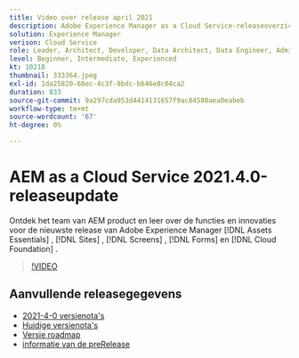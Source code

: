```yaml
---
title: Video over release april 2021
description: Adobe Experience Manager as a Cloud Service-releaseoverzicht video 2021.4.0.
solution: Experience Manager
verison: Cloud Service
role: Leader, Architect, Developer, Data Architect, Data Engineer, Admin, User
level: Beginner, Intermediate, Experienced
kt: 10218
thumbnail: 333364.jpeg
exl-id: 1da25820-68ec-4c3f-9bdc-b646e8c04ca2
duration: 833
source-git-commit: 9a297cda953d4414131657f9ac84580aea0eabeb
workflow-type: tm+mt
source-wordcount: '67'
ht-degree: 0%

---
```


# AEM as a Cloud Service 2021.4.0-releaseupdate

Ontdek het team van AEM product en leer over de functies en innovaties voor de nieuwste release van Adobe Experience Manager [!DNL Assets Essentials] , [!DNL Sites] , [!DNL Screens] , [!DNL Forms] en [!DNL Cloud Foundation] .

>[!VIDEO](https://video.tv.adobe.com/v/333364/?quality=12&learn=on)

## Aanvullende releasegegevens

* [ 2021-4-0 versienota&#39;s ](https://experienceleague.adobe.com/docs/experience-manager-cloud-service/content/release-notes/release-notes/2021/release-notes-2021-4-0.html)
* [ Huidige versienota&#39;s ](https://experienceleague.adobe.com/docs/experience-manager-cloud-service/content/release-notes/home.html)
* [ Versie roadmap ](https://experienceleague.adobe.com/docs/experience-manager-release-information/aem-release-updates/update-releases-roadmap.html)
* [ informatie van de preRelease ](https://experienceleague.adobe.com/docs/experience-manager-cloud-service/content/release-notes/prerelease.html)
